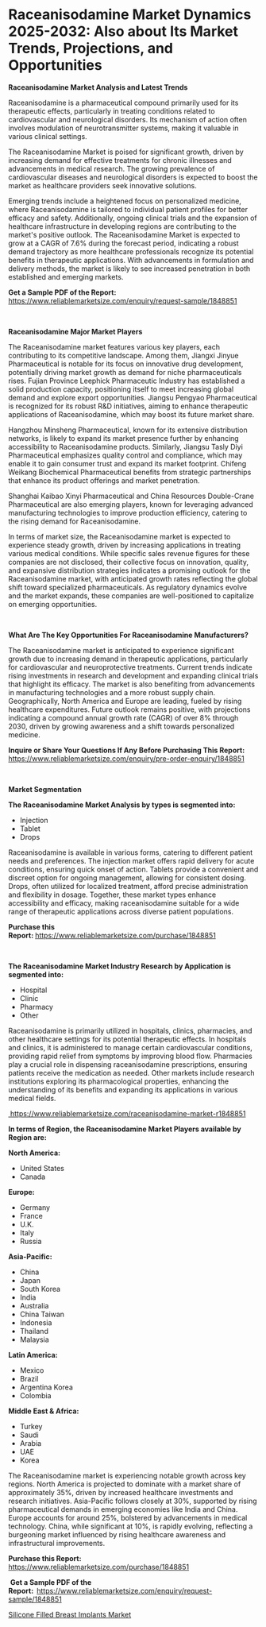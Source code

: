 <p><h1>Raceanisodamine Market Dynamics 2025-2032: Also about Its Market Trends, Projections, and Opportunities</h1></p><p><strong>Raceanisodamine Market Analysis and Latest Trends</strong></p>
<p><p>Raceanisodamine is a pharmaceutical compound primarily used for its therapeutic effects, particularly in treating conditions related to cardiovascular and neurological disorders. Its mechanism of action often involves modulation of neurotransmitter systems, making it valuable in various clinical settings.</p><p>The Raceanisodamine Market is poised for significant growth, driven by increasing demand for effective treatments for chronic illnesses and advancements in medical research. The growing prevalence of cardiovascular diseases and neurological disorders is expected to boost the market as healthcare providers seek innovative solutions.</p><p>Emerging trends include a heightened focus on personalized medicine, where Raceanisodamine is tailored to individual patient profiles for better efficacy and safety. Additionally, ongoing clinical trials and the expansion of healthcare infrastructure in developing regions are contributing to the market's positive outlook. The Raceanisodamine Market is expected to grow at a CAGR of 7.6% during the forecast period, indicating a robust demand trajectory as more healthcare professionals recognize its potential benefits in therapeutic applications. With advancements in formulation and delivery methods, the market is likely to see increased penetration in both established and emerging markets.</p></p>
<p><strong>Get a Sample PDF of the Report:&nbsp;</strong> <a href="https://www.reliablemarketsize.com/enquiry/request-sample/1848851?utm_campaign=2457&utm_medium=2&utm_source=Github&utm_content=ia&utm_term=08032025&utm_id=raceanisodamine">https://www.reliablemarketsize.com/enquiry/request-sample/1848851</a></p>
<p>&nbsp;</p>
<p><strong>Raceanisodamine Major Market Players</strong></p>
<p><p>The Raceanisodamine market features various key players, each contributing to its competitive landscape. Among them, Jiangxi Jinyue Pharmaceutical is notable for its focus on innovative drug development, potentially driving market growth as demand for niche pharmaceuticals rises. Fujian Province Leephick Pharmaceutic Industry has established a solid production capacity, positioning itself to meet increasing global demand and explore export opportunities. Jiangsu Pengyao Pharmaceutical is recognized for its robust R&D initiatives, aiming to enhance therapeutic applications of Raceanisodamine, which may boost its future market share.</p><p>Hangzhou Minsheng Pharmaceutical, known for its extensive distribution networks, is likely to expand its market presence further by enhancing accessibility to Raceanisodamine products. Similarly, Jiangsu Tasly Diyi Pharmaceutical emphasizes quality control and compliance, which may enable it to gain consumer trust and expand its market footprint. Chifeng Weikang Biochemical Pharmaceutical benefits from strategic partnerships that enhance its product offerings and market penetration.</p><p>Shanghai Kaibao Xinyi Pharmaceutical and China Resources Double-Crane Pharmaceutical are also emerging players, known for leveraging advanced manufacturing technologies to improve production efficiency, catering to the rising demand for Raceanisodamine. </p><p>In terms of market size, the Raceanisodamine market is expected to experience steady growth, driven by increasing applications in treating various medical conditions. While specific sales revenue figures for these companies are not disclosed, their collective focus on innovation, quality, and expansive distribution strategies indicates a promising outlook for the Raceanisodamine market, with anticipated growth rates reflecting the global shift toward specialized pharmaceuticals. As regulatory dynamics evolve and the market expands, these companies are well-positioned to capitalize on emerging opportunities.</p></p>
<p>&nbsp;</p>
<p><strong>What Are The Key Opportunities For Raceanisodamine Manufacturers?</strong></p>
<p><p>The Raceanisodamine market is anticipated to experience significant growth due to increasing demand in therapeutic applications, particularly for cardiovascular and neuroprotective treatments. Current trends indicate rising investments in research and development and expanding clinical trials that highlight its efficacy. The market is also benefiting from advancements in manufacturing technologies and a more robust supply chain. Geographically, North America and Europe are leading, fueled by rising healthcare expenditures. Future outlook remains positive, with projections indicating a compound annual growth rate (CAGR) of over 8% through 2030, driven by growing awareness and a shift towards personalized medicine.</p></p>
<p><strong>Inquire or Share Your Questions If Any Before Purchasing This Report:</strong> <a href="https://www.reliablemarketsize.com/enquiry/pre-order-enquiry/1848851?utm_campaign=2457&utm_medium=2&utm_source=Github&utm_content=ia&utm_term=08032025&utm_id=raceanisodamine">https://www.reliablemarketsize.com/enquiry/pre-order-enquiry/1848851</a></p>
<p>&nbsp;</p>
<p><strong>Market Segmentation</strong></p>
<p><strong>The Raceanisodamine Market Analysis by types is segmented into:</strong></p>
<p><ul><li>Injection</li><li>Tablet</li><li>Drops</li></ul></p>
<p><p>Raceanisodamine is available in various forms, catering to different patient needs and preferences. The injection market offers rapid delivery for acute conditions, ensuring quick onset of action. Tablets provide a convenient and discreet option for ongoing management, allowing for consistent dosing. Drops, often utilized for localized treatment, afford precise administration and flexibility in dosage. Together, these market types enhance accessibility and efficacy, making raceanisodamine suitable for a wide range of therapeutic applications across diverse patient populations.</p></p>
<p><strong>Purchase this Report:&nbsp;</strong><a href="https://www.reliablemarketsize.com/purchase/1848851?utm_campaign=2457&utm_medium=2&utm_source=Github&utm_content=ia&utm_term=08032025&utm_id=raceanisodamine">https://www.reliablemarketsize.com/purchase/1848851</a></p>
<p>&nbsp;</p>
<p><strong>The Raceanisodamine Market Industry Research by Application is segmented into:</strong></p>
<p><ul><li>Hospital</li><li>Clinic</li><li>Pharmacy</li><li>Other</li></ul></p>
<p><p>Raceanisodamine is primarily utilized in hospitals, clinics, pharmacies, and other healthcare settings for its potential therapeutic effects. In hospitals and clinics, it is administered to manage certain cardiovascular conditions, providing rapid relief from symptoms by improving blood flow. Pharmacies play a crucial role in dispensing raceanisodamine prescriptions, ensuring patients receive the medication as needed. Other markets include research institutions exploring its pharmacological properties, enhancing the understanding of its benefits and expanding its applications in various medical fields.</p></p>
<p><a href="https://www.reliablemarketsize.com/raceanisodamine-market-r1848851?utm_campaign=2457&utm_medium=2&utm_source=Github&utm_content=ia&utm_term=08032025&utm_id=raceanisodamine">&nbsp;https://www.reliablemarketsize.com/raceanisodamine-market-r1848851</a></p>
<p><strong>In terms of Region, the Raceanisodamine Market Players available by Region are:</strong></p>
<p>
    <p> <strong> North America: </strong>
        <ul>
            <li>United States</li>
            <li>Canada</li>
        </ul>
        </p> 
    <p> <strong> Europe: </strong>
        <ul>
            <li>Germany</li>
            <li>France</li>
            <li>U.K.</li>
            <li>Italy</li>
            <li>Russia</li>
        </ul>
        </p> 
    <p> <strong> Asia-Pacific: </strong>
        <ul>
            <li>China</li>
            <li>Japan</li>
            <li>South Korea</li>
            <li>India</li>
            <li>Australia</li>
            <li>China Taiwan</li>
            <li>Indonesia</li>
            <li>Thailand</li>
            <li>Malaysia</li>
        </ul>
        </p> 
    <p> <strong> Latin America: </strong>
        <ul>
            <li>Mexico</li>
            <li>Brazil</li>
            <li>Argentina Korea</li>
            <li>Colombia</li>
        </ul>
        </p> 
    <p> <strong> Middle East & Africa: </strong>
        <ul>
            <li>Turkey</li>
            <li>Saudi</li>
            <li>Arabia</li>
            <li>UAE</li>
            <li>Korea</li>
        </ul>
    </p>
    </p>
<p><p>The Raceanisodamine market is experiencing notable growth across key regions. North America is projected to dominate with a market share of approximately 35%, driven by increased healthcare investments and research initiatives. Asia-Pacific follows closely at 30%, supported by rising pharmaceutical demands in emerging economies like India and China. Europe accounts for around 25%, bolstered by advancements in medical technology. China, while significant at 10%, is rapidly evolving, reflecting a burgeoning market influenced by rising healthcare awareness and infrastructural improvements.</p></p>
<p><strong>Purchase this Report: </strong><a href="https://www.reliablemarketsize.com/purchase/1848851?utm_campaign=2457&utm_medium=2&utm_source=Github&utm_content=ia&utm_term=08032025&utm_id=raceanisodamine">https://www.reliablemarketsize.com/purchase/1848851</a></p>
<p>&nbsp;<strong>Get a Sample PDF of the Report:&nbsp;&nbsp;</strong><a href="https://www.reliablemarketsize.com/enquiry/request-sample/1848851?utm_campaign=2457&utm_medium=2&utm_source=Github&utm_content=ia&utm_term=08032025&utm_id=raceanisodamine">https://www.reliablemarketsize.com/enquiry/request-sample/1848851</a></p>
<p><strong></strong></p>
<p><p><a href="https://github.com/cheryjhonson/Market-Research-Report-List-1/blob/main/silicone-filled-breast-implants-market.md?utm_campaign=2457&utm_medium=2&utm_source=Github&utm_content=ia&utm_term=08032025&utm_id=raceanisodamine">Silicone Filled Breast Implants Market</a></p></p>